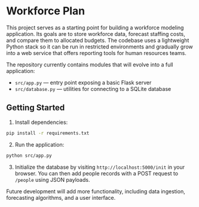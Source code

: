 # Workforce Plan

This project serves as a starting point for building a workforce modeling application.
Its goals are to store workforce data, forecast staffing costs, and compare them
to allocated budgets. The codebase uses a lightweight Python stack so it can be
run in restricted environments and gradually grow into a web service that offers
reporting tools for human resources teams.

The repository currently contains modules that will evolve into a full
application:

- `src/app.py` — entry point exposing a basic Flask server
- `src/database.py` — utilities for connecting to a SQLite database

## Getting Started

1. Install dependencies:

```bash
pip install -r requirements.txt
```

2. Run the application:

```bash
python src/app.py
```

3. Initialize the database by visiting `http://localhost:5000/init` in your
browser. You can then add people records with a POST request to `/people` using
JSON payloads.

Future development will add more functionality, including data ingestion,
forecasting algorithms, and a user interface.
